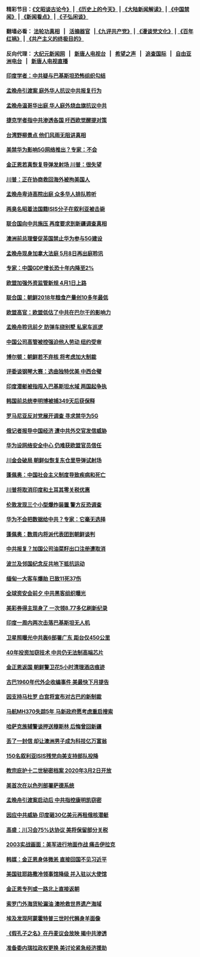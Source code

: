 #### 精彩节目：[《文昭谈古论今》](http://139.180.197.195/wenzhao) | [《历史上的今天》](http://139.180.197.195/today-in-history) | [《大陆新闻解读》](http://139.180.197.195/ntdtv-comedy) | [《中国禁闻》](http://139.180.197.195/ntdtv-news) | [《新闻看点》](http://139.180.197.195/news-insight) | [《子弘闲谈》](http://139.180.197.195/zihongxiantan/) 

 #### 翻墙必看： [法轮功真相](http://139.180.197.195:10000/videos/truth.html) &nbsp;&nbsp;|&nbsp;&nbsp; [活摘器官](http://139.180.197.195:10000/videos/res/Organs/) &nbsp;&nbsp;|[《九评共产党》](http://139.180.197.195:10000/videos/jiuping) | [《漫谈党文化》](http://139.180.197.195:10000/videos/mtdwh) | [《百年红祸》](http://139.180.197.195:10000/videos/bnhh) | [《共产主义的终极目的》](http://139.180.197.195:10000/videos/res/zjmd) 

 #### 反向代理： [大纪元新闻网](http://139.180.197.195:10080/) &nbsp;&nbsp;|&nbsp;&nbsp; [新唐人电视台](http://139.180.197.195:8000/) &nbsp;&nbsp;|&nbsp;&nbsp; [希望之声](http://139.180.197.195:8200/) &nbsp;&nbsp;|&nbsp;&nbsp; [追查国际](http://139.180.197.195:10010/) &nbsp;&nbsp;|&nbsp;&nbsp; [自由亚洲电台](http://139.180.197.195:9800/) &nbsp;&nbsp;|&nbsp;&nbsp; [新唐人电视直播](http://139.180.197.195/) 

#### [印度学者：中共疑与巴基斯坦恐怖组织勾结](../pages/nsc418/n11095997.md?t=03071236) 

#### [孟晚舟引渡案 庭外华人抗议中共报复行为](../pages/nsc418/n11094864.md?t=03071236) 

#### [孟晚舟温哥华出庭 华人庭外烧血旗抗议中共](../pages/nsc418/n11094568.md?t=03071236) 

#### [捷克学者指中共渗透各国 吁西欧觉醒提对策](../pages/nsc418/n11094689.md?t=03071236) 

#### [台湾野柳景点 他们风雨无阻讲真相](../pages/nsc418/n11081632.md?t=03071236) 

#### [美禁华为影响5G网络推出？专家：不会](../pages/nsc418/n11094421.md?t=03071236) 

#### [金正恩若真恢复导弹发射场 川普：很失望](../pages/nsc418/n11094341.md?t=03071236) 

#### [川普：正在协商救回海外被拘美国人](../pages/nsc418/n11094110.md?t=03071236) 

#### [孟晚舟卑诗高院出庭 众多华人排队聆听](../pages/nsc418/n11093926.md?t=03071236) 

#### [两臭名昭着法国籍ISIS分子在叙利亚被击毙](../pages/nsc418/n11094152.md?t=03071236) 

#### [联合国向中共施压 再度要求到新疆调查真相](../pages/nsc418/n11093938.md?t=03071236) 

#### [澳洲前总理督促英国禁止华为参与5G建设](../pages/nsc418/n11093741.md?t=03071236) 

#### [孟晚舟现身加拿大法庭 5月8日再出庭聆讯](../pages/nsc418/n11093671.md?t=03071236) 

#### [专家：中国GDP增长恐十年内降至2%](../pages/nsc418/n11093560.md?t=03071236) 

#### [欧盟加强外资监管新规 4月1日上路](../pages/nsc418/n11093613.md?t=03071236) 

#### [联合国：朝鲜2018年粮食产量创10多年最低](../pages/nsc418/n11093402.md?t=03071236) 

#### [欧盟高官：欧盟低估了中共在巴尔干的影响力](../pages/nsc418/n11093198.md?t=03071236) 

#### [孟晚舟聆讯前夕 防弹车绕别墅 私家车巡逻](../pages/nsc418/n11092908.md?t=03071236) 

#### [中国公司高管被控强迫他人劳动 纽约受审](../pages/nsc418/n11093169.md?t=03071236) 

#### [博尔顿：朝鲜若不弃核 将考虑加大制裁](../pages/nsc418/n11092832.md?t=03071236) 

#### [评委谈钢琴大赛：选曲独特优美 中西合璧](../pages/nsc418/n11090263.md?t=03071236) 

#### [印度潜艇被指闯入巴基斯坦水域 两国起争执](../pages/nsc418/n11092470.md?t=03071236) 

#### [韩国前总统李明博被捕349天后获保释](../pages/nsc418/n11092076.md?t=03071236) 

#### [罗马尼亚反对党展开调查 寻求禁华为5G](../pages/nsc418/n11091992.md?t=03071236) 

#### [俄记者报导中国经济 遭中共外交官发信威胁](../pages/nsc418/n11091467.md?t=03071236) 

#### [华为设网络安全中心 仍难获欧盟官员信任](../pages/nsc418/n11091608.md?t=03071236) 

#### [川金会破局 朝鲜似恢复东仓里导弹试射场](../pages/nsc418/n11091351.md?t=03071236) 

#### [蓬佩奥：中国社会主义制度导致疾病和死亡](../pages/nsc418/n11091541.md?t=03071236) 

#### [川普将取消印度和土耳其零关税优惠](../pages/nsc418/n11091250.md?t=03071236) 

#### [伦敦发现三个小型爆炸装置 警方反恐调查](../pages/nsc418/n11091372.md?t=03071236) 

#### [华为不会把数据给中共？专家：它毫无选择](../pages/nsc418/n11091261.md?t=03071236) 

#### [蓬佩奥：数周内将派代表团到朝鲜谈判](../pages/nsc418/n11091119.md?t=03071236) 

#### [中共报复？加国公司油菜籽出口注册遭取消](../pages/nsc418/n11091124.md?t=03071236) 

#### [波兰及邻国纪念反共地下抵抗运动](../pages/nsc418/n11090856.md?t=03071236) 

#### [缅甸一大客车爆胎 已致11死37伤](../pages/nsc418/n11090678.md?t=03071236) 

#### [全球资安会前夕 中共黑客组织曝光](../pages/nsc418/n11090758.md?t=03071236) 

#### [美彩券得主现身了 一次领8.77多亿刷新纪录](../pages/nsc418/n11090714.md?t=03071236) 

#### [印度一周内两次击落巴基斯坦无人机](../pages/nsc418/n11090668.md?t=03071236) 

#### [卫星照曝光中共轰6部署广东 距台仅450公里](../pages/nsc418/n11090272.md?t=03071236) 

#### [40年投资加窃技术 中共仍无法制高端芯片](../pages/nsc418/n11089086.md?t=03071236) 

#### [金正恩返国 朝鲜警卫花5小时清理酒店痕迹](../pages/nsc418/n11089361.md?t=03071236) 

#### [古巴1960年代外企收编事件 美最快下月提告](../pages/nsc418/n11089128.md?t=03071236) 

#### [因支持马杜罗 白宫将宣布对古巴的新制裁](../pages/nsc418/n11089363.md?t=03071236) 

#### [马航MH370失踪5年 马新政府愿考虑重启搜索](../pages/nsc418/n11089328.md?t=03071236) 

#### [哈萨克族辅警谈押送穆斯林 后悔曾回新疆](../pages/nsc418/n11089259.md?t=03071236) 

#### [丢了一封信 却让澳洲男子成为科技亿万富翁](../pages/nsc418/n11089044.md?t=03071236) 

#### [150名叙利亚ISIS残党向美支持部队投降](../pages/nsc418/n11088993.md?t=03071236) 

#### [教宗庇护十二世秘密档案 2020年3月2日开放](../pages/nsc418/n11088854.md?t=03071236) 

#### [美首次在以色列部署萨德系统](../pages/nsc418/n11088830.md?t=03071236) 

#### [孟晚舟引渡案启动后 中共指控康明凯窃密](../pages/nsc418/n11088748.md?t=03071236) 

#### [因应中共威胁 印度砸30亿美元再租俄核潜艇](../pages/nsc418/n11088345.md?t=03071236) 

#### [高盛：川习会75%达协议 美将保留部分关税](../pages/nsc418/n11088120.md?t=03071236) 

#### [2003实战画面：美军进行地面作战 痛击伊拉克](../pages/nsc418/n11088010.md?t=03071236) 

#### [韩媒：金正恩身体微恙 直接回国不见习近平](../pages/nsc418/n11087635.md?t=03071236) 

#### [美国驻耶路撒冷领事馆降级 并入驻以大使馆](../pages/nsc418/n11087300.md?t=03071236) 

#### [金正恩专列或一路北上直接返朝](../pages/nsc418/n11086961.md?t=03071236) 

#### [索罗门外海货轮漏油 澳抢救世界遗产海域](../pages/nsc418/n11086399.md?t=03071236) 

#### [埃及发现阿蒙霍特普三世时代狮身羊面像](../pages/nsc418/n11086401.md?t=03071236) 

#### [《假孔子之名》在丹麦议会放映 揭中共渗透](../pages/nsc418/n11085212.md?t=03071236) 

#### [准备委内瑞拉政权更换 美讨论紧急经济援助](../pages/nsc418/n11086396.md?t=03071236) 

